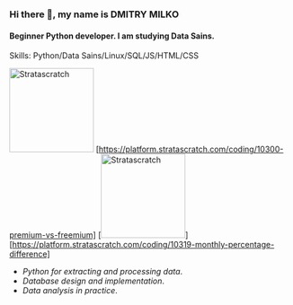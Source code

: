 ### Hi there 👋, my name is DMITRY MILKO
#### Beginner Python developer. I am studying Data Sains.

Skills: Python/Data Sains/Linux/SQL/JS/HTML/CSS

<img alin='left' alt='Stratascratch' width='150px' src='https://www.stratascratch.com/static/logo-f753ed5261163679de68dc54ce84a9c5.png'/> [https://platform.stratascratch.com/coding/10300-premium-vs-freemium]
[<img alin='left' alt='Stratascratch' width='150px' src='https://www.stratascratch.com/static/logo-f753ed5261163679de68dc54ce84a9c5.png'/>] [https://platform.stratascratch.com/coding/10319-monthly-percentage-difference]

- *Python for extracting and processing data*.
- *Database design and implementation*.
- *Data analysis in practice*.











